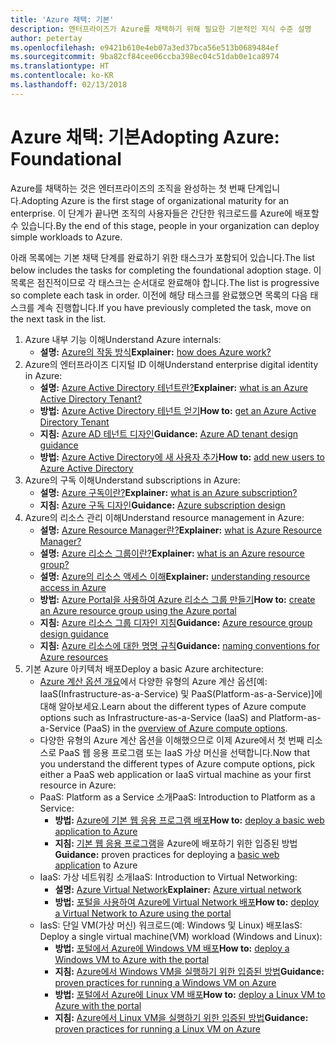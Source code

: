 ```yaml
---
title: 'Azure 채택: 기본'
description: 엔터프라이즈가 Azure를 채택하기 위해 필요한 기본적인 지식 수준 설명
author: petertay
ms.openlocfilehash: e9421b610e4eb07a3ed37bca56e513b0689484ef
ms.sourcegitcommit: 9ba82cf84cee06ccba398ec04c51dab0e1ca8974
ms.translationtype: HT
ms.contentlocale: ko-KR
ms.lasthandoff: 02/13/2018
---
```

# <a name="adopting-azure-foundational"></a><span data-ttu-id="e24a0-103">Azure 채택: 기본</span><span class="sxs-lookup"><span data-stu-id="e24a0-103">Adopting Azure: Foundational</span></span>

<span data-ttu-id="e24a0-104">Azure를 채택하는 것은 엔터프라이즈의 조직을 완성하는 첫 번째 단계입니다.</span><span class="sxs-lookup"><span data-stu-id="e24a0-104">Adopting Azure is the first stage of organizational maturity for an enterprise.</span></span> <span data-ttu-id="e24a0-105">이 단계가 끝나면 조직의 사용자들은 간단한 워크로드를 Azure에 배포할 수 있습니다.</span><span class="sxs-lookup"><span data-stu-id="e24a0-105">By the end of this stage, people in your organization can deploy simple workloads to Azure.</span></span>

<span data-ttu-id="e24a0-106">아래 목록에는 기본 채택 단계를 완료하기 위한 태스크가 포함되어 있습니다.</span><span class="sxs-lookup"><span data-stu-id="e24a0-106">The list below includes the tasks for completing the foundational adoption stage.</span></span> <span data-ttu-id="e24a0-107">이 목록은 점진적이므로 각 태스크는 순서대로 완료해야 합니다.</span><span class="sxs-lookup"><span data-stu-id="e24a0-107">The list is progressive so complete each task in order.</span></span> <span data-ttu-id="e24a0-108">이전에 해당 태스크를 완료했으면 목록의 다음 태스크를 계속 진행합니다.</span><span class="sxs-lookup"><span data-stu-id="e24a0-108">If you have previously completed the task, move on the next task in the list.</span></span> 

1. <span data-ttu-id="e24a0-109">Azure 내부 기능 이해</span><span class="sxs-lookup"><span data-stu-id="e24a0-109">Understand Azure internals:</span></span>
    - <span data-ttu-id="e24a0-110">**설명:** [Azure의 작동 방식](azure-explainer.md)</span><span class="sxs-lookup"><span data-stu-id="e24a0-110">**Explainer:** [how does Azure work?](azure-explainer.md)</span></span>
2. <span data-ttu-id="e24a0-111">Azure의 엔터프라이즈 디지털 ID 이해</span><span class="sxs-lookup"><span data-stu-id="e24a0-111">Understand enterprise digital identity in Azure:</span></span>
    - <span data-ttu-id="e24a0-112">**설명:** [Azure Active Directory 테넌트란?](tenant-explainer.md)</span><span class="sxs-lookup"><span data-stu-id="e24a0-112">**Explainer:** [what is an Azure Active Directory Tenant?](tenant-explainer.md)</span></span>
    - <span data-ttu-id="e24a0-113">**방법:** [Azure Active Directory 테넌트 얻기](/azure/active-directory/develop/active-directory-howto-tenant?toc=/azure/architecture/cloud-adoption-guide/toc.json)</span><span class="sxs-lookup"><span data-stu-id="e24a0-113">**How to:** [get an Azure Active Directory Tenant](/azure/active-directory/develop/active-directory-howto-tenant?toc=/azure/architecture/cloud-adoption-guide/toc.json)</span></span>
    - <span data-ttu-id="e24a0-114">**지침:** [Azure AD 테넌트 디자인](tenant.md)</span><span class="sxs-lookup"><span data-stu-id="e24a0-114">**Guidance:** [Azure AD tenant design guidance](tenant.md)</span></span>
    - <span data-ttu-id="e24a0-115">**방법:** [Azure Active Directory에 새 사용자 추가](/azure/active-directory/add-users-azure-active-directory?toc=/azure/architecture/cloud-adoption-guide/toc.json)</span><span class="sxs-lookup"><span data-stu-id="e24a0-115">**How to:** [add new users to Azure Active Directory](/azure/active-directory/add-users-azure-active-directory?toc=/azure/architecture/cloud-adoption-guide/toc.json)</span></span>    
3. <span data-ttu-id="e24a0-116">Azure의 구독 이해</span><span class="sxs-lookup"><span data-stu-id="e24a0-116">Understand subscriptions in Azure:</span></span>
    - <span data-ttu-id="e24a0-117">**설명:** [Azure 구독이란?](subscription-explainer.md)</span><span class="sxs-lookup"><span data-stu-id="e24a0-117">**Explainer:** [what is an Azure subscription?](subscription-explainer.md)</span></span>
    - <span data-ttu-id="e24a0-118">**지침:** [Azure 구독 디자인](subscription.md)</span><span class="sxs-lookup"><span data-stu-id="e24a0-118">**Guidance:** [Azure subscription design](subscription.md)</span></span>
4. <span data-ttu-id="e24a0-119">Azure의 리소스 관리 이해</span><span class="sxs-lookup"><span data-stu-id="e24a0-119">Understand resource management in Azure:</span></span> 
    - <span data-ttu-id="e24a0-120">**설명:** [Azure Resource Manager란?](resource-manager-explainer.md)</span><span class="sxs-lookup"><span data-stu-id="e24a0-120">**Explainer:** [what is Azure Resource Manager?](resource-manager-explainer.md)</span></span>
    - <span data-ttu-id="e24a0-121">**설명:** [Azure 리소스 그룹이란?](resource-group-explainer.md)</span><span class="sxs-lookup"><span data-stu-id="e24a0-121">**Explainer:** [what is an Azure resource group?](resource-group-explainer.md)</span></span>
    - <span data-ttu-id="e24a0-122">**설명:** [Azure의 리소스 액세스 이해](/azure/active-directory/active-directory-understanding-resource-access?toc=/azure/architecture/cloud-adoption-guide/toc.json)</span><span class="sxs-lookup"><span data-stu-id="e24a0-122">**Explainer:** [understanding resource access in Azure](/azure/active-directory/active-directory-understanding-resource-access?toc=/azure/architecture/cloud-adoption-guide/toc.json)</span></span>
    - <span data-ttu-id="e24a0-123">**방법:** [Azure Portal을 사용하여 Azure 리소스 그룹 만들기](/azure/azure-resource-manager/resource-group-portal?toc=/azure/architecture/cloud-adoption-guide/toc.json)</span><span class="sxs-lookup"><span data-stu-id="e24a0-123">**How to:** [create an Azure resource group using the Azure portal](/azure/azure-resource-manager/resource-group-portal?toc=/azure/architecture/cloud-adoption-guide/toc.json)</span></span>
    - <span data-ttu-id="e24a0-124">**지침:** [Azure 리소스 그룹 디자인 지침](resource-group.md)</span><span class="sxs-lookup"><span data-stu-id="e24a0-124">**Guidance:** [Azure resource group design guidance](resource-group.md)</span></span>
    - <span data-ttu-id="e24a0-125">**지침:** [Azure 리소스에 대한 명명 규칙](/azure/architecture/best-practices/naming-conventions?toc=/azure/architecture/cloud-adoption-guide/toc.json)</span><span class="sxs-lookup"><span data-stu-id="e24a0-125">**Guidance:** [naming conventions for Azure resources](/azure/architecture/best-practices/naming-conventions?toc=/azure/architecture/cloud-adoption-guide/toc.json)</span></span>
5. <span data-ttu-id="e24a0-126">기본 Azure 아키텍처 배포</span><span class="sxs-lookup"><span data-stu-id="e24a0-126">Deploy a basic Azure architecture:</span></span>
    - <span data-ttu-id="e24a0-127">[Azure 계산 옵션 개요](/azure/architecture/guide/technology-choices/compute-overview?toc=/azure/architecture/cloud-adoption-guide/toc.json)에서 다양한 유형의 Azure 계산 옵션[예: IaaS(Infrastructure-as-a-Service) 및 PaaS(Platform-as-a-Service)]에 대해 알아보세요.</span><span class="sxs-lookup"><span data-stu-id="e24a0-127">Learn about the different types of Azure compute options such as Infrastructure-as-a-Service (IaaS) and Platform-as-a-Service (PaaS) in the [overview of Azure compute options](/azure/architecture/guide/technology-choices/compute-overview?toc=/azure/architecture/cloud-adoption-guide/toc.json).</span></span>
    - <span data-ttu-id="e24a0-128">다양한 유형의 Azure 계산 옵션을 이해했으므로 이제 Azure에서 첫 번째 리소스로 PaaS 웹 응용 프로그램 또는 IaaS 가상 머신을 선택합니다.</span><span class="sxs-lookup"><span data-stu-id="e24a0-128">Now that you understand the different types of Azure compute options, pick either a PaaS web application or IaaS virtual machine as your first resource in Azure:</span></span>
    - <span data-ttu-id="e24a0-129">PaaS: Platform as a Service 소개</span><span class="sxs-lookup"><span data-stu-id="e24a0-129">PaaS: Introduction to Platform as a Service:</span></span>
        - <span data-ttu-id="e24a0-130">**방법:** [Azure에 기본 웹 응용 프로그램 배포](/azure/app-service/app-service-web-overview?toc=/azure/architecture/cloud-adoption-guide/toc.json)</span><span class="sxs-lookup"><span data-stu-id="e24a0-130">**How to:** [deploy a basic web application to Azure](/azure/app-service/app-service-web-overview?toc=/azure/architecture/cloud-adoption-guide/toc.json)</span></span>
        - <span data-ttu-id="e24a0-131">**지침:** [기본 웹 응용 프로그램](/azure/architecture/reference-architectures/app-service-web-app/basic-web-app?toc=/azure/architecture/cloud-adoption-guide/toc.json)을 Azure에 배포하기 위한 입증된 방법</span><span class="sxs-lookup"><span data-stu-id="e24a0-131">**Guidance:** proven practices for deploying a [basic web application](/azure/architecture/reference-architectures/app-service-web-app/basic-web-app?toc=/azure/architecture/cloud-adoption-guide/toc.json) to Azure</span></span>
    - <span data-ttu-id="e24a0-132">IaaS: 가상 네트워킹 소개</span><span class="sxs-lookup"><span data-stu-id="e24a0-132">IaaS: Introduction to Virtual Networking:</span></span>
        - <span data-ttu-id="e24a0-133">**설명:** [Azure Virtual Network](/azure/virtual-network/virtual-networks-overview?toc=/azure/architecture/cloud-adoption-guide/toc.json)</span><span class="sxs-lookup"><span data-stu-id="e24a0-133">**Explainer:** [Azure virtual network](/azure/virtual-network/virtual-networks-overview?toc=/azure/architecture/cloud-adoption-guide/toc.json)</span></span>
        - <span data-ttu-id="e24a0-134">**방법:** [포털을 사용하여 Azure에 Virtual Network 배포](/azure/virtual-network/virtual-networks-create-vnet-arm-pportal?toc=/azure/architecture/cloud-adoption-guide/toc.json)</span><span class="sxs-lookup"><span data-stu-id="e24a0-134">**How to:** [deploy a Virtual Network to Azure using the portal](/azure/virtual-network/virtual-networks-create-vnet-arm-pportal?toc=/azure/architecture/cloud-adoption-guide/toc.json)</span></span>
    - <span data-ttu-id="e24a0-135">IasS: 단일 VM(가상 머신) 워크로드(예: Windows 및 Linux) 배포</span><span class="sxs-lookup"><span data-stu-id="e24a0-135">IasS: Deploy a single virtual machine(VM) workload (Windows and Linux):</span></span>
        - <span data-ttu-id="e24a0-136">**방법:** [포털에서 Azure에 Windows VM 배포](/azure/virtual-machines/windows/quick-create-portal?toc=/azure/architecture/cloud-adoption-guide/toc.json)</span><span class="sxs-lookup"><span data-stu-id="e24a0-136">**How to:** [deploy a Windows VM to Azure with the portal](/azure/virtual-machines/windows/quick-create-portal?toc=/azure/architecture/cloud-adoption-guide/toc.json)</span></span>
        - <span data-ttu-id="e24a0-137">**지침:** [Azure에서 Windows VM을 실행하기 위한 입증된 방법](/azure/architecture/reference-architectures/virtual-machines-windows/single-vm?toc=/azure/architecture/cloud-adoption-guide/toc.json)</span><span class="sxs-lookup"><span data-stu-id="e24a0-137">**Guidance:** [proven practices for running a Windows VM on Azure](/azure/architecture/reference-architectures/virtual-machines-windows/single-vm?toc=/azure/architecture/cloud-adoption-guide/toc.json)</span></span>
        - <span data-ttu-id="e24a0-138">**방법:** [포털에서 Azure에 Linux VM 배포](/azure/virtual-machines/linux/quick-create-portal?toc=/azure/architecture/cloud-adoption-guide/toc.json)</span><span class="sxs-lookup"><span data-stu-id="e24a0-138">**How to:** [deploy a Linux VM to Azure with the portal](/azure/virtual-machines/linux/quick-create-portal?toc=/azure/architecture/cloud-adoption-guide/toc.json)</span></span>
        - <span data-ttu-id="e24a0-139">**지침:** [Azure에서 Linux VM을 실행하기 위한 입증된 방법](/azure/architecture/reference-architectures/virtual-machines-linux/single-vm?toc=/azure/architecture/cloud-adoption-guide/toc.json)</span><span class="sxs-lookup"><span data-stu-id="e24a0-139">**Guidance:** [proven practices for running a Linux VM on Azure](/azure/architecture/reference-architectures/virtual-machines-linux/single-vm?toc=/azure/architecture/cloud-adoption-guide/toc.json)</span></span>
